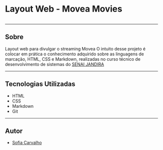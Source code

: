 # Layout Web - Movea Movies

![]()

---
## Sobre
Layout web para divulgar o streaming Movea
O intuito desse projeto é colocar em prática o conhecimento adquirido sobre as linguagens de marcação, HTML, CSS e Markdown, realizadas no curso técnico de desenvolvimento de sistemas do [SENAI JANDIRA](https://sp.senai.br/unidade/jandira/)

---

## Tecnologias Utilizadas
- HTML
- CSS
- Markdown
- Git

---

## Autor
- [Sofia Carvalho](https://www.linkedin.com/in/sofia-de-souza-carvalho-ba800b29b/)